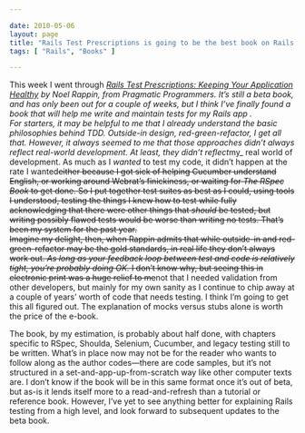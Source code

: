 ```yaml
---

date: 2010-05-06
layout: page
title: "Rails Test Prescriptions is going to be the best book on Rails testing"
tags: [ "Rails", "Books" ]

---
```


This week I went through *[Rails Test Prescriptions: Keeping Your
Application
Healthy](http://pragprog.com/titles/nrtest/rails-test-prescriptions_) by
Noel Rappin, from Pragmatic Programmers. It’s still a beta book, and has
only been out for a couple of weeks, but I think I’ve finally found a
book that will help me write and maintain tests for my Rails app .
\
For starters, it may be helpful to me that I already understand the
basic philosophies behind TDD. Outside-in design, red-green-refactor, I
get all that. However, it always seemed to me that those approaches
didn’t always reflect real-world development. At least, they didn’t
reflect*my\_ real world of development. As much as I *wanted* to test my
code, it didn’t happen at the rate I wanted~~~~either because I got sick
of helping Cucumber understand English, or working around Webrat’s
finickiness, or waiting for *The RSpec Book* to get done. So I put
together test suites as best as I could, using tools I understood,
testing the things I knew how to test while fully acknowledging that
there were other things that *should* be tested, but writing possibly
flawed tests would be worse than writing no tests. That’s been my system
for the past year.
\
Imagine my delight, then, when Rappin admits that while outside-in and
red-green-refactor may be the gold standards, in real life they don’t
always work out. *As long as your feedback loop between test and code is
relatively tight, you’re probably doing OK.* I don’t know why, but
seeing this in electronic print was a huge relief to me~~~~not that I
needed validation from other developers, but mainly for my own sanity as
I continue to chip away at a couple of years’ worth of code that needs
testing. I think I’m going to get this all figured out. The explanation
of mocks versus stubs alone is worth the price of the e-book.

The book, by my estimation, is probably about half done, with chapters
specific to RSpec, Shoulda, Selenium, Cucumber, and legacy testing still
to be written. What’s in place now may not be for the reader who wants
to follow along as the author codes—there are code samples, but it’s not
structured in a set-and-app-up-from-scratch way like other computer
texts are. I don’t know if the book will be in this same format once
it’s out of beta, but as-is it lends itself more to a read-and-refresh
than a tutorial or reference book. However, I’ve yet to see anything
better for explaining Rails testing from a high level, and look forward
to subsequent updates to the beta book.
